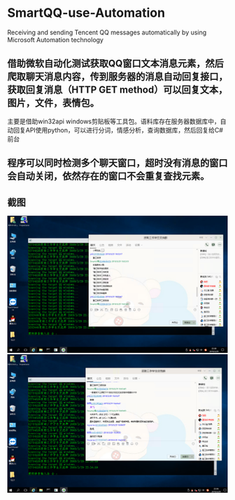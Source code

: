 # SmartQQ-use-Automation
Receiving and sending Tencent QQ messages automatically by using Microsoft Automation technology

## 借助微软自动化测试获取QQ窗口文本消息元素，然后爬取聊天消息内容，传到服务器的消息自动回复接口，获取回复消息（HTTP GET method）可以回复文本，图片，文件，表情包。
主要是借助win32api windows剪贴板等工具包。语料库存在服务器数据库中，自动回复API使用python，可以进行分词，情感分析，查询数据库，然后回复给C#前台
## 程序可以同时检测多个聊天窗口，超时没有消息的窗口会自动关闭，依然存在的窗口不会重复查找元素。
## 截图
![lock](screenshot1.png)
![lock](screenshot2.png)
